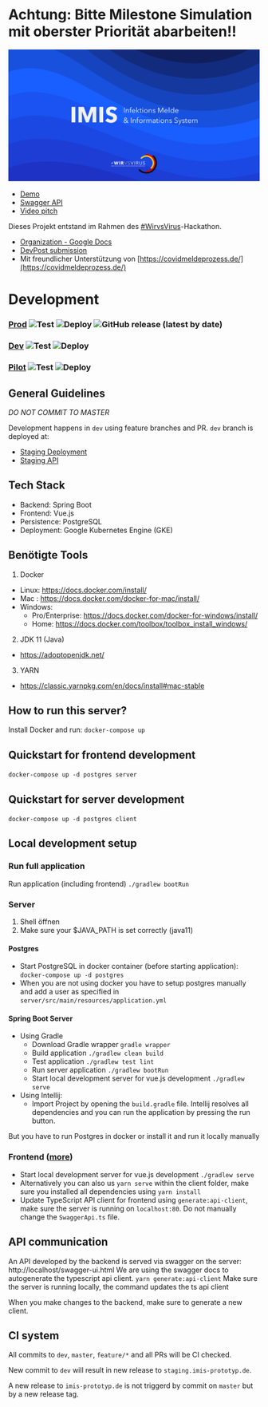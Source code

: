 # Achtung: Bitte Milestone Simulation mit oberster Priorität abarbeiten!!
[![IMIS Cover](client/public/web-imis.png)](http://www.youtube.com/watch?v=XIIlMh3Lbsc "Pitch")

  * [Demo](https://imis-prototyp.de)
  * [Swagger API](https://imis-prototyp.de/swagger-ui.html)
  * [Video pitch](https://www.youtube.com/watch?v=XIIlMh3Lbsc)
 
Dieses Projekt entstand im Rahmen des [#WirvsVirus](https://wirvsvirushackathon.org/)-Hackathon. 
 
  * [Organization - Google Docs](https://docs.google.com/document/d/1nEf7WGs6BJ9qcHcuUoVzV1i01kIPH0ENQihb6B7yiI4/edit?usp=sharing)
  * [DevPost submission](https://devpost.com/software/imis-infektions-melde-und-informations-system)
  * Mit freundlicher Unterstützung von [https://covidmeldeprozess.de/](https://covidmeldeprozess.de/)
  
# Development
### [Prod](https://imis-prototyp.de) ![Test](https://github.com/ImisDevelopers/1_011_a_infektionsfall_uebermittellung/workflows/Build%20and%20Test/badge.svg?branch=master&event=push) ![Deploy](https://github.com/ImisDevelopers/1_011_a_infektionsfall_uebermittellung/workflows/Deploy/badge.svg) ![GitHub release (latest by date)](https://img.shields.io/github/v/release/imisDevelopers/1_011_a_infektionsfall_uebermittellung?color=green)
### [Dev](https://staing.imis-prototyp.de) ![Test](https://github.com/ImisDevelopers/1_011_a_infektionsfall_uebermittellung/workflows/Build%20and%20Test/badge.svg?branch=dev&event=push) ![Deploy](https://github.com/ImisDevelopers/1_011_a_infektionsfall_uebermittellung/workflows/Deploy/badge.svg?branch=dev&event=push)
### [Pilot](https://pilot.imis-prototyp.de) ![Test](https://github.com/ImisDevelopers/1_011_a_infektionsfall_uebermittellung/workflows/Build%20and%20Test/badge.svg?branch=pilot&event=push) ![Deploy](https://github.com/ImisDevelopers/1_011_a_infektionsfall_uebermittellung/workflows/Deploy/badge.svg?branch=pilot&event=push)

## General Guidelines
_DO NOT COMMIT TO MASTER_ 

Development happens in `dev` using feature branches and PR. `dev` branch is deployed at:

   * [Staging Deployment](https://staging.imis-prototyp.de)
   * [Staging API](https://staging.imis-prototyp.de/swagger-ui.html)

## Tech Stack
 - Backend: Spring Boot
 - Frontend: Vue.js
 - Persistence: PostgreSQL
 - Deployment: Google Kubernetes Engine (GKE)
 
## Benötigte Tools
1. Docker
  - Linux: https://docs.docker.com/install/
  - Mac : https://docs.docker.com/docker-for-mac/install/
  - Windows:
    - Pro/Enterprise: https://docs.docker.com/docker-for-windows/install/
    - Home: https://docs.docker.com/toolbox/toolbox_install_windows/
2. JDK 11 (Java)
  - https://adoptopenjdk.net/ 
3. YARN
  - https://classic.yarnpkg.com/en/docs/install#mac-stable 

## How to run this server?
Install Docker and run: `docker-compose up`

## Quickstart for frontend development
```docker-compose up -d postgres server```
## Quickstart for server development
```docker-compose up -d postgres client``` 

## Local development setup

### Run full application
Run application (including frontend) 
```./gradlew bootRun```
### Server
1. Shell öffnen 
1. Make sure your $JAVA_PATH is set correctly (java11)
#### Postgres
- Start PostgreSQL in docker container (before starting application): 
```docker-compose up -d postgres```
- When you are not using docker you have to setup postgres manually and add a user as specified in `server/src/main/resources/application.yml`

#### Spring Boot Server
- Using Gradle 
    - Download Gradle wrapper
```gradle wrapper```
    - Build application
```./gradlew clean build```
    - Test application
```./gradlew test lint```
    - Run server application
```./gradlew bootRun```
    - Start local development server for vue.js development
```./gradlew serve```
- Using Intellij: 
    - Import Project by opening the `build.gradle` file. Intellij resolves all dependencies and you can run the application by pressing the run button.

But you have to run Postgres in docker or install it and run it locally manually

### Frontend ([more](client/README.md))
- Start local development server for vue.js development
```./gradlew serve```
- Alternatively you can also us `yarn serve` within the client folder, make sure you installed all dependencies using `yarn install`
- Update TypeScript API client for frontend using `generate:api-client`, make sure the server is running on `localhost:80`. Do not manually change the `SwaggerApi.ts` file.

## API communication

An API developed by the backend is served via swagger on the server: http://localhost/swagger-ui.html
We are using the swagger docs to autogenerate the typescript api client.
```yarn generate:api-client```
Make sure the server is running locally, the command updates the ts api client

When you make changes to the backend, make sure to generate a new client. 

## CI system
All commits to `dev`, `master`, `feature/*` and all PRs will be CI checked.

New commit to `dev` will result in new release to `staging.imis-prototyp.de`.

A new release to `imis-prototyp.de` is not triggerd by commit on `master` but by a new release tag. 
